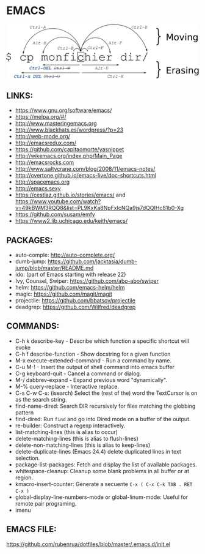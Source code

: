 EMACS
=====

![Moving CLI and emacs](imgs/moving_cli.png)

LINKS:
------
* https://www.gnu.org/software/emacs/
* https://melpa.org/#/
* http://www.masteringemacs.org
* http://www.blackhats.es/wordpress/?p=23
* http://web-mode.org/
* http://emacsredux.com/
* https://github.com/capitaomorte/yasnippet
* http://wikemacs.org/index.php/Main_Page
* http://emacsrocks.com
* http://www.saltycrane.com/blog/2008/11/emacs-notes/
* http://overtone.github.io/emacs-live/doc-shortcuts.html
* http://spacemacs.org
* http://emacs.sexy
* https://cestlaz.github.io/stories/emacs/ and https://www.youtube.com/watch?v=49kBWM3RQQ8&list=PL9KxKa8NpFxIcNQa9js7dQQIHc81b0-Xg
* https://github.com/susam/emfy
* https://www2.lib.uchicago.edu/keith/emacs/

PACKAGES:
----------
* auto-comple: http://auto-complete.org/
* dumb-jump: https://github.com/jacktasia/dumb-jump/blob/master/README.md
* ido: (part of Emacs starting with release 22)
* Ivy, Counsel, Swiper: https://github.com/abo-abo/swiper
* helm: https://github.com/emacs-helm/helm
* magic: https://github.com/magit/magit
* projectile: https://github.com/bbatsov/projectile
* deadgrep: https://github.com/Wilfred/deadgrep

COMMANDS:
-----------
* C-h k describe-key - Describe which function a specific shortcut will evoke
* C-h f describe-function - Show docstring for a given function
* M-x execute-extended-command - Run a command by name.
* C-u M-! - Insert the output of shell command into emacs buffer
* C-g keyboard-quit - Cancel a command or dialog.
* M-/ dabbrev-expand - Expand previous word "dynamically".
* M-% query-replace - Interactive replace.
* C-s C-w C-s: (isearch) Select the (rest of the) word the TextCursor is on as the search string.
* find-name-dired: Search DIR recursively for files matching the globbing pattern
* find-dired: Run `find` and go into Dired mode on a buffer of the output.
* re-builder: Construct a regexp interactively.
* list-matching-lines (this is alias to occur)
* delete-matching-lines (this is alias to flush-lines)
* delete-non-matching-lines (this is alias to keep-lines)
* delete-duplicate-lines (Emacs 24.4) delete duplicated lines in text selection.
* package-list-packages: Fetch and display the list of available packages.
* whitespace-cleanup: Cleanup some blank problems in all buffer or at region.
* kmacro-insert-counter: Generate a secuente `C-x ( C-x C-k TAB . RET C-x )`
* global-display-line-numbers-mode or global-linum-mode: Useful for remote pair programing.
* imenu

EMACS FILE:
------------
https://github.com/rubenrua/dotfiles/blob/master/.emacs.d/init.el
